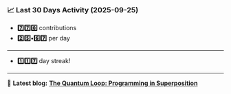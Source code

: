 <!--START_STATS-->
### 📈 Last 30 Days Activity (2025-09-25)  
- **7️⃣7️⃣0️⃣** contributions  
- **2️⃣5️⃣•6️⃣7️⃣** per day
---
- **1️⃣1️⃣7️⃣** day streak!
---
📝 **Latest blog:** [**The Quantum Loop: Programming in Superposition**](https://andriak.com/blog/quantum-loop)
<!--END_STATS-->
